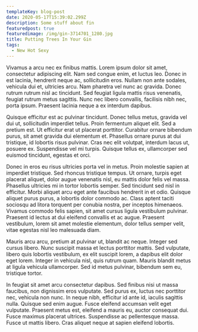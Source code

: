 ```yaml
---
templateKey: blog-post
date: 2020-05-17T15:39:02.299Z
description: Some stuff about fin
featuredpost: true
featuredimage: /img/gin-3714701_1280.jpg
title: Putting Trees In Your Gin
tags:
  - New Hot Sexy
---
```

Vivamus a arcu nec ex finibus mattis. Lorem ipsum dolor sit amet, consectetur adipiscing elit. Nam sed congue enim, et luctus leo. Donec in est lacinia, hendrerit neque ac, sollicitudin eros. Nullam non ante sodales, vehicula dui et, ultricies arcu. Nam pharetra vel nunc ac gravida. Donec rutrum rutrum nisl ac tincidunt. Sed feugiat ligula mattis risus venenatis, feugiat rutrum metus sagittis. Nunc nec libero convallis, facilisis nibh nec, porta ipsum. Praesent lacinia neque a ex interdum dapibus.

Quisque efficitur est ac pulvinar tincidunt. Donec tellus metus, gravida vel dui ut, sollicitudin imperdiet tellus. Proin fermentum aliquet elit. Sed a pretium est. Ut efficitur erat ut placerat porttitor. Curabitur ornare bibendum purus, sit amet gravida dui elementum et. Phasellus ornare purus at dui tristique, id lobortis risus pulvinar. Cras nec elit volutpat, interdum lacus ut, posuere ex. Suspendisse vel mi turpis. Quisque tellus ex, ullamcorper sed euismod tincidunt, egestas et orci.

Donec in eros eu risus ultricies porta vel in metus. Proin molestie sapien at imperdiet tristique. Sed rhoncus tristique tempus. Ut ornare, turpis eget placerat aliquet, dolor augue venenatis nisl, eu mattis dolor felis vel massa. Phasellus ultricies mi in tortor lobortis semper. Sed tincidunt sed nisl in efficitur. Morbi aliquet arcu eget ante faucibus hendrerit in et odio. Quisque aliquet purus purus, a lobortis dolor commodo ac. Class aptent taciti sociosqu ad litora torquent per conubia nostra, per inceptos himenaeos. Vivamus commodo felis sapien, sit amet cursus ligula vestibulum pulvinar. Praesent id lectus at dui eleifend convallis et ac augue. Praesent vestibulum, lorem sit amet molestie elementum, dolor tellus semper velit, vitae egestas nisl leo malesuada diam.

Mauris arcu arcu, pretium at pulvinar ut, blandit ac neque. Integer sed cursus libero. Nunc suscipit massa et lectus porttitor mattis. Sed vulputate, libero quis lobortis vestibulum, ex elit suscipit lorem, a dapibus elit dolor eget lorem. Integer in vehicula nisl, quis rutrum quam. Mauris blandit metus at ligula vehicula ullamcorper. Sed id metus pulvinar, bibendum sem eu, tristique tortor.

In feugiat sit amet arcu consectetur dapibus. Sed finibus nisi ut massa faucibus, non dignissim eros vulputate. Sed purus ex, luctus nec porttitor nec, vehicula non nunc. In neque nibh, efficitur id ante id, iaculis sagittis nulla. Quisque sed enim augue. Fusce eleifend accumsan velit eget vulputate. Praesent metus est, eleifend a mauris eu, auctor consequat dui. Fusce maximus placerat ultrices. Suspendisse ac pellentesque massa. Fusce ut mattis libero. Cras aliquet neque at sapien eleifend lobortis.